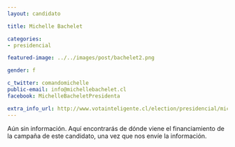 ```yaml
---
layout: candidato

title: Michelle Bachelet

categories: 
- presidencial

featured-image: ../../images/post/bachelet2.png

gender: f

c_twitter: comandomichelle
public-email: info@michellebachelet.cl
facebook: MichelleBacheletPresidenta

extra_info_url: http://www.votainteligente.cl/election/presidencial/michelle-bachelet
---
```


Aún sin información. Aquí encontrarás de dónde viene el financiamiento de la campaña de este candidato, una vez que nos envíe la información.



